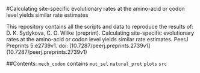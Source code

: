 #Calculating site-specific evolutionary rates at the amino-acid or codon level yields similar rate estimates

This repository contains all the scripts and data to reproduce the results of:
D. K. Sydykova, C. O. Wilke (preprint). Calculating site-specific evolutionary rates at the amino-acid or codon level yields similar rate estimates. PeerJ Preprints 5:e2739v1. doi: [10.7287/peerj.preprints.2739v1] (10.7287/peerj.preprints.2739v1)

##Contents:
`mech_codon` contains
`mut_sel`
`natural_prot`
`plots`
`src`